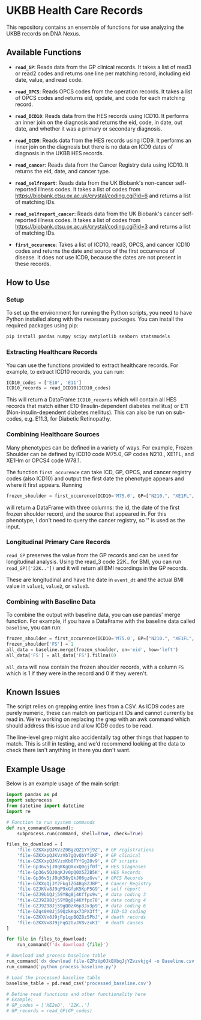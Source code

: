 # UKBB Health Care Records

This repository contains an ensemble of functions for use analyzing the UKBB records on DNA Nexus.

## Available Functions

- **`read_GP`**: Reads data from the GP clinical records. It takes a list of read3 or read2 codes and returns one line per matching record, including eid date, value, and read code.

- **`read_OPCS`**: Reads OPCS codes from the operation records. It takes a list of OPCS codes and returns eid, opdate, and code for each matching record.

- **`read_ICD10`**: Reads data from the HES records using ICD10. It performs an inner join on the diagnosis and returns the eid, code, in date, out date, and whether it was a primary or secondary diagnosis.

- **`read_ICD9`**: Reads data from the HES records using ICD9. It performs an inner join on the diagnosis but there is no data on ICD9 dates of diagnosis in the UKBB HES records.

- **`read_cancer`**: Reads data from the Cancer Registry data using ICD10. It returns the eid, date, and cancer type.

- **`read_selfreport`**: Reads data from the UK Biobank's non-cancer self-reported illness codes. It takes a list of codes from https://biobank.ctsu.ox.ac.uk/crystal/coding.cgi?id=6 and returns a list of matching IDs.

- **`read_selfreport_cancer`**: Reads data from the UK Biobank's cancer self-reported illness codes. It takes a list of codes from https://biobank.ctsu.ox.ac.uk/crystal/coding.cgi?id=3 and returns a list of matching IDs.

- **`first_occurence`**: Takes a list of ICD10, read3, OPCS, and cancer ICD10 codes and returns the date and source of the first occurrence of disease. It does not use ICD9, because the dates are not present in these records.

## How to Use

### Setup

To set up the environment for running the Python scripts, you need to have Python installed along with the necessary packages. You can install the required packages using pip:

```sh
pip install pandas numpy scipy matplotlib seaborn statsmodels
```

### Extracting Healthcare Records

You can use the functions provided to extract healthcare records. For example, to extract ICD10 records, you can run:

```python
ICD10_codes = ['E10', 'E11']
ICD10_records = read_ICD10(ICD10_codes)
```

This will return a DataFrame `ICD10_records` which will contain all HES records that match either E10 (Insulin-dependent diabetes mellitus) or E11 (Non-insulin-dependent diabetes mellitus). This can also be run on sub-codes, e.g. E11.3, for Diabetic Retinopathy.

### Combining Healthcare Sources

Many phenotypes can be defined in a variety of ways. For example, Frozen Shoulder can be defined by ICD10 code M75.0, GP codes N210., XE1FL, and XE1Hm or OPCS4 code W78.1.

The function `first_occurence` can take ICD, GP, OPCS, and cancer registry codes (also ICD10) and output the first date the phenotype appears and where it first appears. Running

```python
frozen_shoulder = first_occurence(ICD10='M75.0', GP=["N210.", "XE1FL", "XE1Hm"], OPCS='W78.1', cancer='')
```

will return a DataFrame with three columns: the id, the date of the first frozen shoulder record, and the source that appeared in. For this phenotype, I don't need to query the cancer registry, so '' is used as the input.

### Longitudinal Primary Care Records

`read_GP` preserves the value from the GP records and can be used for longitudinal analysis. Using the read_3 code 22K.. for BMI, you can run `read_GP(['22K..'])` and it will return all BMI recordings in the GP records.

These are longitudinal and have the date in `event_dt` and the actual BMI value in `value1`, `value2`, or `value3`.

### Combining with Baseline Data

To combine the output with baseline data, you can use pandas' merge function. For example, if you have a DataFrame with the baseline data called `baseline`, you can run:

```python
frozen_shoulder = first_occurence(ICD10='M75.0', GP=["N210.", "XE1FL", "XE1Hm"], OPCS='W78.1', cancer='')
frozen_shoulder['FS'] = 1
all_data = baseline.merge(frozen_shoulder, on='eid', how='left')
all_data['FS'] = all_data['FS'].fillna(0)
```

`all_data` will now contain the frozen shoulder records, with a column `FS` which is 1 if they were in the record and 0 if they weren't.

## Known Issues

The script relies on grepping entire lines from a CSV. As ICD9 codes are purely numeric, these can match on participant IDs and cannot currently be read in. We're working on replacing the grep with an awk command which should address this issue and allow ICD9 codes to be read.

The line-level grep might also accidentally tag other things that happen to match. This is still in testing, and we'd recommend looking at the data to check there isn't anything in there you don't want.

## Example Usage

Below is an example usage of the main script:

```python
import pandas as pd
import subprocess
from datetime import datetime
import re

# Function to run system commands
def run_command(command):
    subprocess.run(command, shell=True, check=True)

files_to_download = [
    'file-GZKXxpQJKVzZ0BgzQZ1YYj9Z', # GP registrations
    'file-GZKXxpQJKVzVb7gQvQbYfxKF', # GP clinical
    'file-GZKXxpQJKVzxKb0FYfGg28v9', # GP scripts
    'file-Gp36v5jJ0qKKgQXxxQ0gjf0f', # HES Diagnoses
    'file-Gp36v5QJ0qKJv0pQ0X5Z2B5K', # HES Records
    'file-Gp36v5jJ0qK58yQkJ06gzGvv', # OPCS Records
    'file-GZKXgQjJY2Fkg1ZG4Bg8ZJBP', # Cancer_Registry
    'file-GZJKVv8J9qP9xGfpK5KpP5G9', # self report
    'file-GZJ9bbQJj59YBg8j4Kffpx9v', # data coding 3
    'file-GZJ9Z98Jj59YBg8j4Kffpx78', # data coding 4
    'file-GZJ9Z98Jj59gQ0zX6p3Jx3p9', # data coding 6
    'file-GZq40X0Jj59QzkKqx73PX3ff', # ICD-O3 coding
    'file-GZKXVx8J9jFp1qpBQZ8z5PbJ', # death records
    'file-GZKXVx8J9jFqG2GvJV8vzxK1'  # death causes
]

for file in files_to_download:
    run_command(f'dx download {file}')

# Download and process baseline table
run_command('dx download file-GZPzVp0JkBXbqJjYZvzvkjg4 -o Baseline.csv')
run_command('python process_baseline.py')

# Load the processed baseline table
baseline_table = pd.read_csv('processed_baseline.csv')

# Define read functions and other functionality here
# Example:
# GP_codes = ['XE2eD', '22K..']
# GP_records = read_GP(GP_codes)
```

